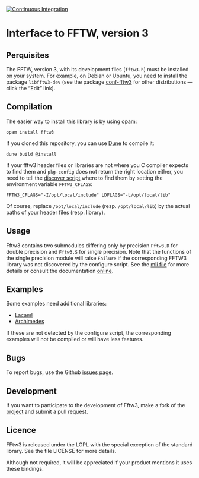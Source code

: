 [![Continuous
Integration](https://github.com/Chris00/fftw-ocaml/actions/workflows/main.yml/badge.svg)](https://github.com/Chris00/fftw-ocaml/actions/workflows/main.yml)

Interface to FFTW, version 3
============================

Perquisites
-----------

The FFTW, version 3, with its development files (``fftw3.h``) must be
installed on your system.  For example, on Debian or Ubuntu, you need
to install the package ``libfftw3-dev`` (see the package
[conf-fftw3](https://opam.ocaml.org/packages/conf-fftw3/) for other
distributions — click the “Edit” link).


Compilation
-----------

The easier way to install this library is by using [opam][]:

    opam install fftw3

If you cloned this repository, you can use [Dune][dune] to
compile it:

    dune build @install

If your fftw3 header files or libraries are not where you C compiler
expects to find them and `pkg-config` does not return the right
location either, you need to tell the [discover
script](config/discover.ml) where to find them by setting the
environment variable `FFTW3_CFLAGS`:

    FFTW3_CFLAGS="-I/opt/local/include" LDFLAGS="-L/opt/local/lib"

Of course, replace ``/opt/local/include`` (resp. ``/opt/local/lib``) by the
actual paths of your header files (resp. library).

[opam]: https://opam.ocaml.org/
[dune]: https://github.com/ocaml/dune

Usage
-----

Fftw3 contains two submodules differing only by precision ``Fftw3.D`` for
double precision and ``Fftw3.S`` for single precision.  Note that the
functions of the single precision module will raise ``Failure`` if the
corresponding FFTW3 library was not discovered by the configure
script.  See the [mli file](src/fftw3.mli) for more details
or consult the documentation
[online](https://chris00.github.io/fftw-ocaml/doc/fftw3/Fftw3/).


Examples
--------

Some examples need additional libraries:
- [Lacaml](http://mmottl.github.io/lacaml/)
- [Archimedes](https://forge.ocamlcore.org/projects/archimedes/)

If these are not detected by the configure script, the corresponding
examples will not be compiled or will have less features.


Bugs
----

To report bugs, use the Github
[issues page](https://github.com/Chris00/fftw-ocaml/issues).


Development
-----------

If you want to participate to the development of Fftw3, make a
fork of the [project](https://github.com/Chris00/fftw-ocaml) and
submit a pull request.


Licence
-------

FFtw3 is released under the LGPL with the special exception of the
standard library.  See the file LICENSE for more details.

Although not required, it will be appreciated if your product mentions
it uses these bindings.
